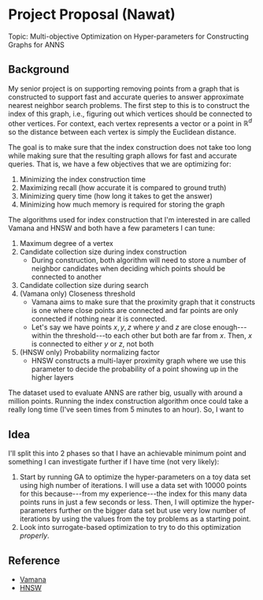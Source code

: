 # Project Proposal (Nawat)

Topic: Multi-objective Optimization on Hyper-parameters for Constructing Graphs for ANNS

## Background

My senior project is on supporting removing points from a graph that is constructed to support fast and accurate queries to answer approximate nearest neighbor search problems. The first step to this is to construct the index of this graph, i.e., figuring out which vertices should be connected to other vertices. For context, each vertex represents a vector or a point in $\mathbb{R}^d$ so the distance between each vertex is simply the Euclidean distance.

The goal is to make sure that the index construction does not take too long while making sure that the resulting graph allows for fast and accurate queries. That is, we have a few objectives that we are optimizing for:

1. Minimizing the index construction time
2. Maximizing recall (how accurate it is compared to ground truth)
3. Minimizing query time (how long it takes to get the answer)
4. Minimizing how much memory is required for storing the graph

The algorithms used for index construction that I'm interested in are called Vamana and HNSW and both have a few parameters I can tune:

1. Maximum degree of a vertex
2. Candidate collection size during index construction
   - During construction, both algorithm will need to store a number of neighbor candidates when deciding which points should be connected to another
3. Candidate collection size during search
4. (Vamana only) Closeness threshold
   - Vamana aims to make sure that the proximity graph that it constructs is one where close points are connected and far points are only connected if nothing near it is connected.
   - Let's say we have points $x, y, z$ where $y$ and $z$ are close enough---within the threshold---to each other but both are far from $x$. Then, $x$ is connected to either $y$ or $z$, not both
5. (HNSW only) Probability normalizing factor
   - HNSW constructs a multi-layer proximity graph where we use this parameter to decide the probability of a point showing up in the higher layers

The dataset used to evaluate ANNS are rather big, usually with around a million points. Running the index construction algorithm once could take a really long time (I've seen times from 5 minutes to an hour). So, I want to

## Idea

I'll split this into 2 phases so that I have an achievable minimum point and something I can investigate further if I have time (not very likely):

1. Start by running GA to optimize the hyper-parameters on a toy data set using high number of iterations. I will use a data set with 10000 points for this because---from my experience---the index for this many data points runs in just a few seconds or less. Then, I will optimize the hyper-parameters further on the bigger data set but use very low number of iterations by using the values from the toy problems as a starting point.
2. Look into surrogate-based optimization to try to do this optimization _properly_.

## Reference

- [Vamana](https://papers.nips.cc/paper_files/paper/2019/file/09853c7fb1d3f8ee67a61b6bf4a7f8e6-Paper.pdf)
- [HNSW](https://arxiv.org/ftp/arxiv/papers/1603/1603.09320.pdf)
